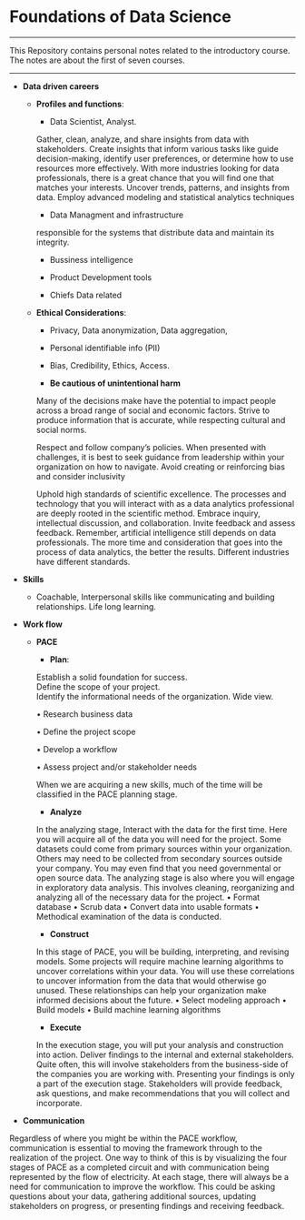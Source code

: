 # Foundations of Data Science



---


This Repository contains personal notes related to the introductory course. The notes are about the first of seven courses.

---


*   **Data driven careers**
    
    - **Profiles and functions**:

        - Data Scientist, Analyst.

        Gather, clean, analyze, and share insights from data with stakeholders. Create insights that inform various tasks like guide decision-making, identify user preferences, or determine how to use resources more effectively. With more industries looking for data professionals, there is a great chance that you will find one that matches your interests.
Uncover trends, patterns, and insights from data. Employ advanced modeling and statistical analytics techniques
        
        - Data Managment and infrastructure

        responsible for the systems that distribute data and maintain its integrity.

        - Bussiness intelligence

        - Product Development tools

        - Chiefs Data related

    - **Ethical Considerations**:
        
        - Privacy, Data anonymization, Data aggregation, 
        
        - Personal identifiable info (PII)

        - Bias, Credibility, Ethics, Access.

        * **Be cautious of unintentional harm**

        Many of the decisions make have the potential to impact people across a broad range of social and economic factors. Strive to produce information that is accurate, while respecting cultural and social norms. 

        Respect and follow company’s policies. When presented with challenges, it is best to seek guidance from leadership within your organization on how to navigate. 
Avoid creating or reinforcing bias and consider inclusivity

        Uphold high standards of scientific excellence.
The processes and technology that you will interact with as a data analytics professional are deeply rooted in the scientific method. Embrace inquiry, intellectual discussion, and collaboration. Invite feedback and assess feedback. Remember, artificial intelligence still depends on data professionals. The more time and consideration that goes into the process of data analytics, the better the results.
Different industries have different standards. 

*   **Skills**

    - Coachable, Interpersonal skills like communicating and building relationships. Life long learning.



*   **Work flow**

    - **PACE**

        - **Plan**:

        Establish a solid foundation for success.  
        Define the scope of your project.  
        Identify the informational needs of the organization. 
        Wide view.

        • Research business data
        
        • Define the project scope
        
        • Develop a workflow
        
        • Assess project and/or stakeholder needs

        When we are acquiring a new skills, much of the time will be classified in the PACE planning stage. 

        - **Analyze**

        In the analyzing stage, Interact with the data for the first time. 
        Here you will acquire all of the data you will need for the project. 
        Some datasets could come from primary sources within your organization. 
        Others may need to be collected from secondary sources outside your company. 
        You may even find that you need governmental or open source data. 
The analyzing stage is also where you will engage in exploratory data analysis.
        This involves cleaning, reorganizing and analyzing all of the necessary data for the project.
            • Format database
            • Scrub data
            • Convert data into usable formats
            • Methodical examination of the data is conducted. 
       
		 - **Construct**
        
        In this stage of PACE, you will be building, interpreting, and revising models. 
        Some projects will require machine learning algorithms to uncover correlations within your data. 
        You will use these correlations to uncover information from the data that would otherwise go unused. 
        These relationships can help your organization make informed decisions about the future.
            • Select modeling approach
            • Build models
            • Build machine learning algorithms

        - **Execute** 
        
        In the execution stage, you will put your analysis and construction into action. Deliver findings to the internal and external stakeholders. 
Quite often, this will involve stakeholders from the business-side of the companies you are working with. 
Presenting your findings is only a part of the execution stage. 
Stakeholders will provide feedback, ask questions, and make recommendations that you will collect and incorporate.

*   **Communication**

Regardless of where you might be within the PACE workflow, communication is essential to moving the framework through to the realization of the project. One way to think of this is by visualizing the four stages of PACE as a completed circuit and with communication being represented by the flow of electricity. At each stage, there will always be a need for communication to improve the workflow. This could be asking questions about your data, gathering additional sources, updating stakeholders on progress, or presenting findings and receiving feedback. 

